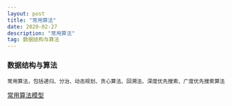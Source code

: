 ```yaml
---
layout: post
title: "常用算法"
date: 2020-02-27 
description: "常用算法"
tag: 数据结构与算法 
---   
```


### 数据结构与算法

```
常用算法，包括递归、分治、动态规划、贪心算法、回溯法、深度优先搜索、广度优先搜索算法
```

[常用算法模型](https://www.dazhuanlan.com/2019/08/24/5d612a4c6f09c/)